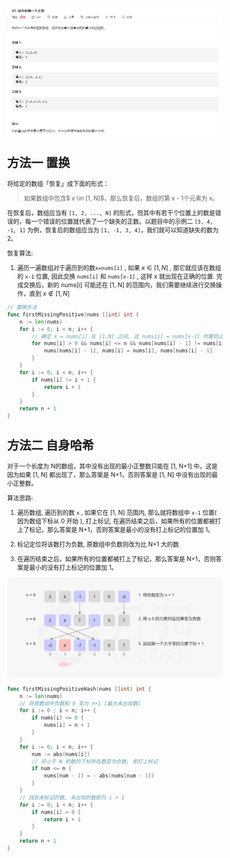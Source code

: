 ![image-20200627124502023](image-20200627124502023.png)



# 方法一 置换

将给定的数组「恢复」成下面的形式：

> 如果数组中包含$ x \in [1, N]$，那么恢复后，数组的第 x - 1个元素为 x。

在恢复后，数组应当有 `[1, 2, ..., N]` 的形式，但其中有若干个位置上的数是错误的，每一个错误的位置就代表了一个缺失的正数。以题目中的示例二 `[3, 4, -1, 1]` 为例，恢复后的数组应当为 `[1, -1, 3, 4]`，我们就可以知道缺失的数为 2。

恢复算法:

1. 遍历一遍数组对于遍历到的数`x=nums[i]` , 如果 $x \in [1,N]$ , 那它就应该在数组的 `x-1` 位置, 因此交换 `nums[i]` 和 `nums[x-1]` , 这样 x 就出现在正确的位置. 完成交换后，新的 nums[i] 可能还在 [1, N] 的范围内，我们需要继续进行交换操作，直到 $x \notin [1, N]$ 

    

```go
// 置换方法
func firstMissingPositive(nums []int) int {
	n := len(nums)
	for i := 0; i < n; i++ {
		// 确定 x = nums[i] 在 [1,N] 之间, 且 nums[i] = nums[x-1] 时要防止陷入死循环
		for nums[i] > 0 && nums[i] <= n && nums[nums[i] - 1] != nums[i] {
			nums[nums[i] - 1], nums[i] = nums[i], nums[nums[i] - 1]
		}
	}
	for i := 0; i < n; i++ {
		if nums[i] != i + 1 {
			return i + 1
		}
	}
	return n + 1
}
```

# 方法二 自身哈希

对于一个长度为 N的数组，其中没有出现的最小正整数只能在 [1, N+1] 中。这是因为如果 [1, N] 都出现了，那么答案是 N+1，否则答案是 [1, N] 中没有出现的最小正整数。

算法思路:

1. 遍历数组, 遍历到的数 `x` , 如果它在 [1, N] 范围内, 那么就将数组中 `x-1` 位置( 因为数组下标从 0 开始 ), 打上标记, 在遍历结束之后，如果所有的位置都被打上了标记，那么答案是 N+1，否则答案是最小的没有打上标记的位置加 1。

2. 标记定位将该数打为负数, 原数组中负数则改为比 N+1 大的数

3. 在遍历结束之后，如果所有的位置都被打上了标记，那么答案是 N+1，否则答案是最小的没有打上标记的位置加 1。

    

![fig1](41_fig1.png)

```go
func firstMissingPositiveHash(nums []int) int {
	n := len(nums)
	// 将原数组中负数和 0 变为 n+1 [最大未出现数]
	for i := 0 ; i < n; i++ {
		if nums[i] <= 0 {
			nums[i] = n + 1
		}
	}
	for i := 0; i < n; i++ {
		num := abs(nums[i])
		// 将小于 N 的数的下标所在数变为负数, 即打上标记
		if num <= n {
			nums[num - 1] = - abs(nums[num - 1])
		}
	}
	// 找到未标记的数, 未出现的数即为 i + 1
	for i := 0; i < n; i++ {
		if nums[i] > 0 {
			return i + 1
		}
	}
	return n + 1
}

```

